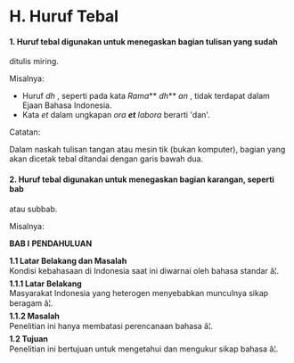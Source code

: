 # H. Huruf Tebal

#### 1\. Huruf tebal digunakan untuk menegaskan bagian tulisan yang sudah
ditulis miring.

Misalnya:

  * Huruf _dh_ , seperti pada kata _Rama_** _dh_** _an_ , tidak terdapat dalam Ejaan Bahasa Indonesia.
  * Kata _et_ dalam ungkapan _ora_ **_et_** _labora_ berarti 'dan'.

Catatan:

Dalam naskah tulisan tangan atau mesin tik (bukan komputer), bagian yang akan
dicetak tebal ditandai dengan garis bawah dua.

#### 2\. Huruf tebal digunakan untuk menegaskan bagian karangan, seperti bab
atau subbab.

Misalnya:

**BAB I** **PENDAHULUAN**

**1.1 Latar Belakang dan Masalah**  
Kondisi kebahasaan di Indonesia saat ini diwarnai oleh bahasa standar â¦.  
**1.1.1 Latar Belakang**  
Masyarakat Indonesia yang heterogen menyebabkan munculnya sikap beragam â¦.  
**1.1.2 Masalah**  
Penelitian ini hanya membatasi perencanaan bahasa â¦.  
**1.2 Tujuan**  
Penelitian ini bertujuan untuk mengetahui dan mengukur sikap bahasa â¦.